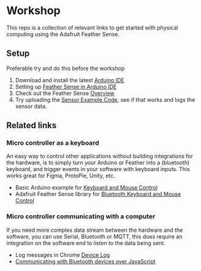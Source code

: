 # Workshop

This repo is a collection of relevant links to get started with physical computing using the Adafruit Feather Sense.

## Setup

Preferable try and do this before the workshop
1. Download and install the latest [Arduino IDE](https://www.arduino.cc/en/software/#ide)
2. Setting up [Feather Sense in Arduino IDE](https://learn.adafruit.com/adafruit-feather-sense/arduino-support-setup)
3. Check out the Feather Sense [Overview](https://learn.adafruit.com/adafruit-feather-sense)
4. Try uploading the [Sensor Example Code](https://learn.adafruit.com/adafruit-feather-sense/arduino-sensor-example), see if that works and logs the sensor data.

## Related links

### Micro controller as a keyboard

An easy way to control other applications without building integrations for the hardware, is to simply turn your Arduino or Feather into a (bluetooth) keyboard, and trigger events in your software with keyboard inputs. This works great for Figma, ProtoPie, Unity, etc. 
* Basic Arduino example for [Keyboard and Mouse Control](https://docs.arduino.cc/built-in-examples/usb/KeyboardAndMouseControl) 
* Adafruit Feather Sense library for [Bluetooth Keyboard and Mouse Control](https://github.com/cyborg5/BLE52_Mouse_and_Keyboard)


### Micro controller communicating with a computer
If you need more complex data stream between the hardware and the software, you can use Serial, Bluetooth or MQTT, this does require an integration on the software end to listen to the data being sent.
* Log messages in Chrome [Device Log](chrome://device-log/?refresh=2)
* [Communicating with Bluetooth devices over JavaScript](https://developer.chrome.com/docs/capabilities/bluetooth)
